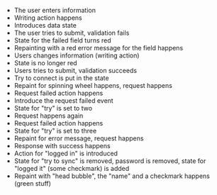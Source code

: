 - The user enters information
- Writing action happens
- Introduces data state
- The user tries to submit, validation fails
- State for the failed field turns red
- Repainting with a red error message for the field happens
- Users changes information (writing action)
- State is no longer red
- Users tries to submit, validation succeeds
- Try to connect is put in the state
- Repaint for spinning wheel happens, request happens
- Request failed action happens
- Introduce the request failed event
- State for "try" is set to two
- Request happens again
- Request failed action happens
- State for "try" is set to three
- Repaint for error message, request happens
- Response with success happens
- Action for "logged in" is introduced
- State for "try to sync" is removed, password is removed, state for "logged it" (some checkmark) is added
- Repaint with "head bubble", the "name" and a checkmark happens (green stuff)
